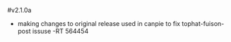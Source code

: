#v2.1.0a
 * making changes to original release used in canpie to fix tophat-fuison-post issuse -RT 564454
